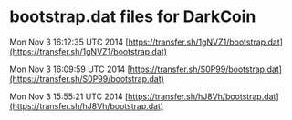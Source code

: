 bootstrap.dat files for DarkCoin
===
Mon Nov  3 16:12:35 UTC 2014 [https://transfer.sh/1gNVZ1/bootstrap.dat](https://transfer.sh/1gNVZ1/bootstrap.dat)

Mon Nov  3 16:09:59 UTC 2014 [https://transfer.sh/S0P99/bootstrap.dat](https://transfer.sh/S0P99/bootstrap.dat)

Mon Nov  3 15:55:21 UTC 2014 [https://transfer.sh/hJ8Vh/bootstrap.dat](https://transfer.sh/hJ8Vh/bootstrap.dat)
